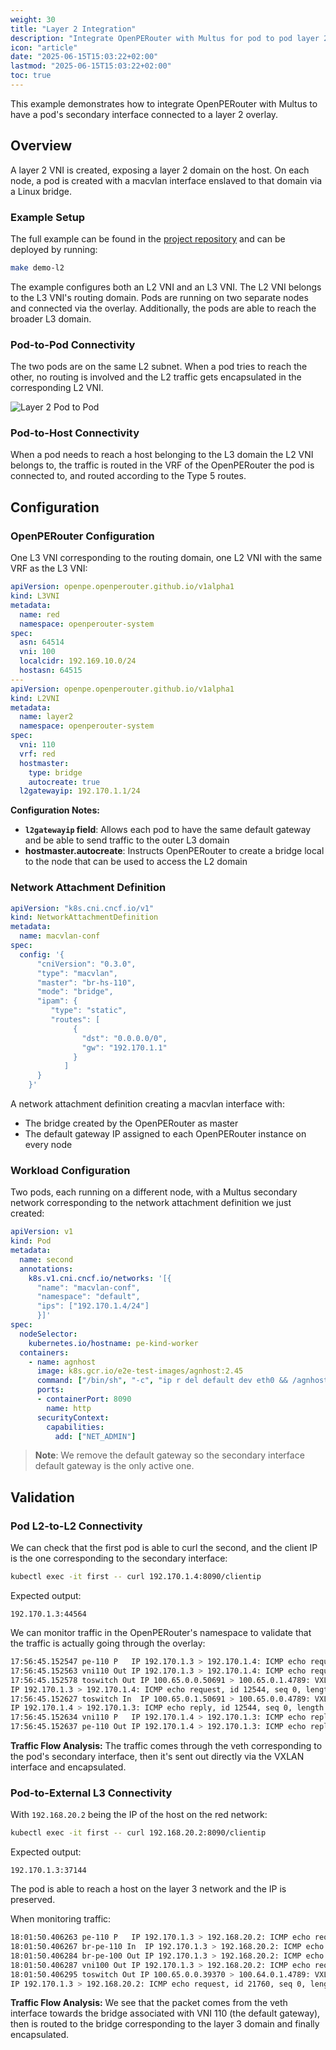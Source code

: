```yaml
---
weight: 30
title: "Layer 2 Integration"
description: "Integrate OpenPERouter with Multus for pod to pod layer 2 overlay via EVPN / VXLAN"
icon: "article"
date: "2025-06-15T15:03:22+02:00"
lastmod: "2025-06-15T15:03:22+02:00"
toc: true
---
```


This example demonstrates how to integrate OpenPERouter with Multus to have a pod's secondary interface connected to a layer 2 overlay.

## Overview

A layer 2 VNI is created, exposing a layer 2 domain on the host. On each node, a pod is created with a macvlan interface enslaved to that domain via a Linux bridge.

### Example Setup

The full example can be found in the [project repository](https://github.com/openperouter/openperouter/examples/layer2) and can be deployed by running:

```bash
make demo-l2
```

The example configures both an L2 VNI and an L3 VNI. The L2 VNI belongs to the L3 VNI's routing domain. Pods are running on two separate nodes and connected via the overlay. Additionally, the pods are able to reach the broader L3 domain.

### Pod-to-Pod Connectivity

The two pods are on the same L2 subnet. When a pod tries to reach the other, no routing is involved and the L2 traffic gets encapsulated in the corresponding L2 VNI.

![Layer 2 Pod to Pod](/images/openpel2podtopod.svg)

### Pod-to-Host Connectivity

When a pod needs to reach a host belonging to the L3 domain the L2 VNI belongs to, the traffic is routed in the VRF of the OpenPERouter the pod is connected to, and routed according to the Type 5 routes.

## Configuration

### OpenPERouter Configuration

One L3 VNI corresponding to the routing domain, one L2 VNI with the same VRF as the L3 VNI:

```yaml
apiVersion: openpe.openperouter.github.io/v1alpha1
kind: L3VNI
metadata:
  name: red
  namespace: openperouter-system
spec:
  asn: 64514
  vni: 100
  localcidr: 192.169.10.0/24
  hostasn: 64515
---
apiVersion: openpe.openperouter.github.io/v1alpha1
kind: L2VNI
metadata:
  name: layer2
  namespace: openperouter-system
spec:
  vni: 110
  vrf: red
  hostmaster:
    type: bridge
    autocreate: true
  l2gatewayip: 192.170.1.1/24
```

**Configuration Notes:**

- **`l2gatewayip` field**: Allows each pod to have the same default gateway and be able to send traffic to the outer L3 domain
- **hostmaster.autocreate**: Instructs OpenPERouter to create a bridge local to the node that can be used to access the L2 domain

### Network Attachment Definition

```yaml
apiVersion: "k8s.cni.cncf.io/v1"
kind: NetworkAttachmentDefinition
metadata:
  name: macvlan-conf
spec:
  config: '{
      "cniVersion": "0.3.0",
      "type": "macvlan",
      "master": "br-hs-110",
      "mode": "bridge",
      "ipam": {
         "type": "static",
         "routes": [
              {
                "dst": "0.0.0.0/0",
                "gw": "192.170.1.1"
              }
            ]
      }
    }'
```

A network attachment definition creating a macvlan interface with:

- The bridge created by the OpenPERouter as master
- The default gateway IP assigned to each OpenPERouter instance on every node

### Workload Configuration

Two pods, each running on a different node, with a Multus secondary network corresponding to the network attachment definition we just created:

```yaml
apiVersion: v1
kind: Pod
metadata:
  name: second
  annotations:
    k8s.v1.cni.cncf.io/networks: '[{
      "name": "macvlan-conf",
      "namespace": "default",
      "ips": ["192.170.1.4/24"]
      }]'
spec:
  nodeSelector:
    kubernetes.io/hostname: pe-kind-worker
  containers:
    - name: agnhost
      image: k8s.gcr.io/e2e-test-images/agnhost:2.45
      command: ["/bin/sh", "-c", "ip r del default dev eth0 && /agnhost netexec --http-port=8090"]
      ports:
      - containerPort: 8090
        name: http
      securityContext:
        capabilities:
          add: ["NET_ADMIN"]
```

> **Note**: We remove the default gateway so the secondary interface default gateway is the only active one.

## Validation

### Pod L2-to-L2 Connectivity

We can check that the first pod is able to curl the second, and the client IP is the one corresponding to the secondary interface:

```bash
kubectl exec -it first -- curl 192.170.1.4:8090/clientip
```

Expected output:

```
192.170.1.3:44564
```

We can monitor traffic in the OpenPERouter's namespace to validate that the traffic is actually going through the overlay:

```bash
17:56:45.152547 pe-110 P   IP 192.170.1.3 > 192.170.1.4: ICMP echo request, id 12544, seq 0, length 64
17:56:45.152563 vni110 Out IP 192.170.1.3 > 192.170.1.4: ICMP echo request, id 12544, seq 0, length 64
17:56:45.152578 toswitch Out IP 100.65.0.0.50691 > 100.65.0.1.4789: VXLAN, flags [I] (0x08), vni 110
IP 192.170.1.3 > 192.170.1.4: ICMP echo request, id 12544, seq 0, length 64
17:56:45.152627 toswitch In  IP 100.65.0.1.50691 > 100.65.0.0.4789: VXLAN, flags [I] (0x08), vni 110
IP 192.170.1.4 > 192.170.1.3: ICMP echo reply, id 12544, seq 0, length 64
17:56:45.152634 vni110 P   IP 192.170.1.4 > 192.170.1.3: ICMP echo reply, id 12544, seq 0, length 64
17:56:45.152637 pe-110 Out IP 192.170.1.4 > 192.170.1.3: ICMP echo reply, id 12544, seq 0, length 64
```

**Traffic Flow Analysis:**
The traffic comes through the veth corresponding to the pod's secondary interface, then it's sent out directly via the VXLAN interface and encapsulated.

### Pod-to-External L3 Connectivity

With `192.168.20.2` being the IP of the host on the red network:

```bash
kubectl exec -it first -- curl 192.168.20.2:8090/clientip
```

Expected output:

```
192.170.1.3:37144
```

The pod is able to reach a host on the layer 3 network and the IP is preserved.

When monitoring traffic:

```bash
18:01:50.406263 pe-110 P   IP 192.170.1.3 > 192.168.20.2: ICMP echo request, id 21760, seq 0, length 64
18:01:50.406267 br-pe-110 In  IP 192.170.1.3 > 192.168.20.2: ICMP echo request, id 21760, seq 0, length 64
18:01:50.406284 br-pe-100 Out IP 192.170.1.3 > 192.168.20.2: ICMP echo request, id 21760, seq 0, length 64
18:01:50.406287 vni100 Out IP 192.170.1.3 > 192.168.20.2: ICMP echo request, id 21760, seq 0, length 64
18:01:50.406295 toswitch Out IP 100.65.0.0.39370 > 100.64.0.1.4789: VXLAN, flags [I] (0x08), vni 100
IP 192.170.1.3 > 192.168.20.2: ICMP echo request, id 21760, seq 0, length 64
```

**Traffic Flow Analysis:**
We see that the packet comes from the veth interface towards the bridge associated with VNI 110 (the default gateway), then is routed to the bridge corresponding to the layer 3 domain and finally encapsulated.
